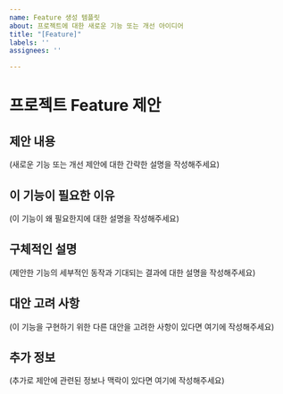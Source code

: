 ```yaml
---
name: Feature 생성 템플릿
about: 프로젝트에 대한 새로운 기능 또는 개선 아이디어
title: "[Feature]"
labels: ''
assignees: ''

---
```


# 프로젝트 Feature 제안

## 제안 내용

(새로운 기능 또는 개선 제안에 대한 간략한 설명을 작성해주세요)

## 이 기능이 필요한 이유

(이 기능이 왜 필요한지에 대한 설명을 작성해주세요)

## 구체적인 설명

(제안한 기능의 세부적인 동작과 기대되는 결과에 대한 설명을 작성해주세요)

## 대안 고려 사항

(이 기능을 구현하기 위한 다른 대안을 고려한 사항이 있다면 여기에 작성해주세요)

## 추가 정보

(추가로 제안에 관련된 정보나 맥락이 있다면 여기에 작성해주세요)
